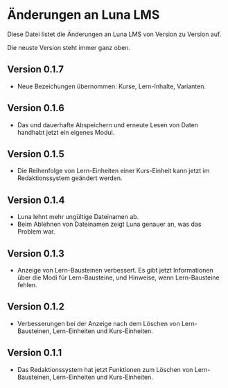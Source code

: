 Änderungen an Luna LMS
======================

Diese Datei listet die Änderungen an Luna LMS von Version zu Version auf.

Die neuste Version steht immer ganz oben.


## Version 0.1.7

- Neue Bezeichungen übernommen: Kurse, Lern-Inhalte, Varianten.


## Version 0.1.6

- Das und dauerhafte Abspeichern und erneute Lesen von Daten handhabt jetzt
  ein eigenes Modul.


## Version 0.1.5

- Die Reihenfolge von Lern-Einheiten einer Kurs-Einheit kann jetzt im
  Redaktionssystem geändert werden.


## Version 0.1.4

- Luna lehnt mehr ungültige Dateinamen ab.
- Beim Ablehnen von Dateinamen zeigt Luna genauer an, was das Problem war.


## Version 0.1.3

- Anzeige von Lern-Bausteinen verbessert. Es gibt jetzt Informationen über
  die Modi für Lern-Bausteine, und Hinweise, wenn Lern-Bausteine fehlen.


## Version 0.1.2

- Verbesserungen bei der Anzeige nach dem Löschen von Lern-Bausteinen,
  Lern-Einheiten und Kurs-Einheiten.


## Version 0.1.1

- Das Redaktionssystem hat jetzt Funktionen zum Löschen von Lern-Bausteinen,
  Lern-Einheiten und Kurs-Einheiten.
